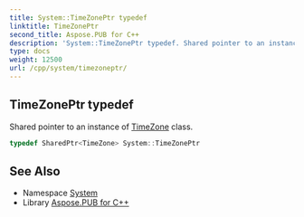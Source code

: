 ```yaml
---
title: System::TimeZonePtr typedef
linktitle: TimeZonePtr
second_title: Aspose.PUB for C++
description: 'System::TimeZonePtr typedef. Shared pointer to an instance of TimeZone class in C++.'
type: docs
weight: 12500
url: /cpp/system/timezoneptr/
---
```

## TimeZonePtr typedef


Shared pointer to an instance of [TimeZone](../timezone/) class.

```cpp
typedef SharedPtr<TimeZone> System::TimeZonePtr
```

## See Also

* Namespace [System](../)
* Library [Aspose.PUB for C++](../../)
